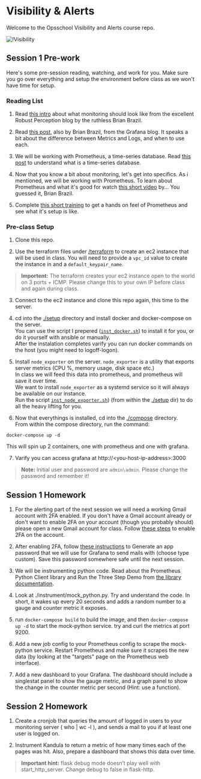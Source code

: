 Visibility & Alerts  
===================

Welcome to the Opsschool Visibility and Alerts course repo.  
  
![!Visibility](https://media.giphy.com/media/JBuDZwKcyrENW/giphy.gif)

Session 1 Pre-work  
------------------

Here's some pre-session reading, watching, and work for you. Make sure you go over everything and setup the environment before class as we won't have time for setup.  

### Reading List  

1. Read [this intro](https://www.robustperception.io/monitoring-not-just-for-outages) about what monitoring should look like from the excellent Robust Perception blog by the ruthless Brian Brazil.  

2. Read [this post](https://grafana.com/blog/2016/01/05/logs-and-metrics-and-graphs-oh-my/), also by Brian Brazil, from the Grafana blog. It speaks a bit about the difference between Metrics and Logs, and when to use each.  

3. We will be working with Prometheus, a time-series database. Read [this post](https://blog.timescale.com/blog/what-the-heck-is-time-series-data-and-why-do-i-need-a-time-series-database-dcf3b1b18563/) to understand what is a time-series database.  

4. Now that you know a bit about monitoring, let's get into specifics. As i mentioned, we will be working with Prometheus. To learn about Prometheus and what it's good for watch [this short video](https://www.youtube.com/watch?v=cwRmXqXKGtk) by... You guessed it, Brian Brazil.    

5. Complete [this short training](https://www.katacoda.com/courses/prometheus/getting-started) to get a hands on feel of Prometheus and see what it's setup is like.  

### Pre-class Setup

1. Clone this repo.  

2. Use the terraform files under [/terraform](terraform/) to create an ec2 instance that will be used in class.  You will need to provide a `vpc_id` value to create the instance in and a `default_keypair_name`.  
> **Importent:** The terraform creates your ec2 instance open to the world on 3 ports + ICMP. Please change this to your own IP before class and again during class.  

3. Connect to the ec2 instance and clone this repo again, this time to the server.  

4. cd into the [./setup](setup/) directory and install docker and docker-compose on the server.  
You can use the script I prepered ([`inst_docker.sh`](setup/inst_docker.sh)) to install it for you, or do it yourself with ansible or manually.  
After the instalation completes varify you can run docker commands on the host (you might need to logoff-logon).  

5. Install `node_exporter` on the server. `node_exporter` is a utility that exports server metrics (CPU %, memory usage, disk space etc.)  
In class we will feed this data into prometheus, and prometheus will save it over time.  
We want to install `node_exporter` as a systemd service so it will always be available on our instance.  
Run the script [`inst_node_exporter.sh`](setup/inst_node_exporter.sh)) (from within the [./setup](setup/) dir) to do all the heavy lifting for you.  

6. Now that everythings is installed, cd into the [./compose](compose/) directory.  
From within the compose directory, run the command:
```shell
docker-compose up -d
```  
This will spin up 2 containers, one with prometheus and one with grafana.  

7. Varify you can access grafana at http://\<you-host-ip-address\>:3000  
>**Note:** Initial user and password are `admin\admin`. Please change the password and remember it!  

Session 1 Homework  
------------------

1. For the alerting part of the next session we will need a working Gmail account with 2FA enabled. If you don't have a Gmail account already or don't want to enable 2FA on your account (though you probably should) please open a new Gmail account for class. Follow [these steps](https://www.google.com/landing/2step/) to enable 2FA on the account.

2. After enabling 2FA, follow [these instructions](https://myaccount.google.com/apppasswords) to Generate an app password that we will use for Grafana to send mails with (choose type custom). Save this password somewhere safe until the next session.

3. We will be instrumenting python code. Read about the Prometheus Python Client library and Run the Three Step Demo from [the library documentation](https://github.com/prometheus/client_python).

4. Look at ./instrument/mock_python.py. Try and understand the code. In short, it wakes up every 20 seconds and adds a random number to a gauge and counter metric it exposes.

5. run ```docker-compose build``` to build the image, and then ```docker-compose up -d``` to start the mock-python service. try and curl the metrics at port 9200.

6. Add a new job config to your Prometheus config to scrape the mock-python service. Restart Prometheus and make sure it scrapes the new data (by looking at the "targets" page on the Prometheus web interface).

7. Add a new dashboard to your Grafana. The dashboard should include a singlestat panel to show the gauge metric, and a graph panel to show the change in the counter metric per second (Hint: use a function).

Session 2 Homework  
------------------

1. Create a cronjob that queries the amount of logged in users to your monitoring server ( who | wc -l ), and sends a mail to you if at least one user is logged on.

2. Instrument Kandula to return a metric of how many times each of the pages was hit. Also, prepare a dashboard that shows this data over time.
>**Important hint:** flask debug mode doesn’t play well with start_http_server. Change debug to false in flask-http.
